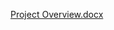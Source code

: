 
[Project Overview.docx](https://github.com/Auraromero/Delay-Flights-2015/files/13480789/Project.Overview.docx)

